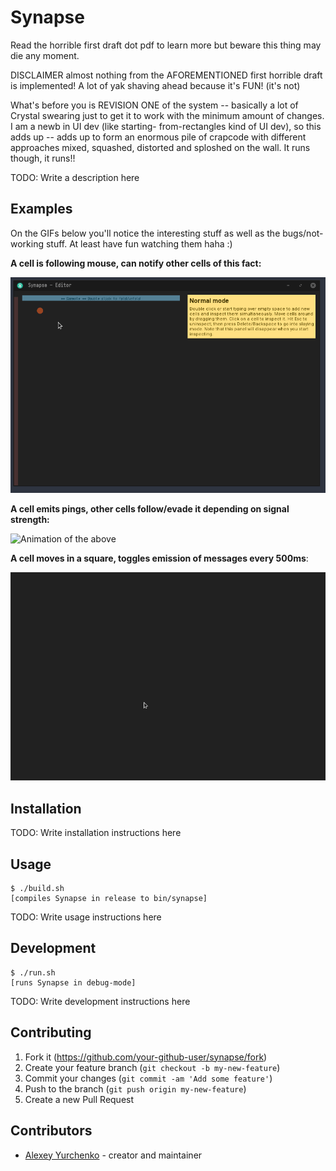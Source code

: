 # Synapse

Read the horrible first draft dot pdf to learn more but beware this thing may
die any moment.

DISCLAIMER almost nothing from the AFOREMENTIONED first horrible draft is implemented! A lot
of yak shaving ahead because it's FUN! (it's not)

What's before you is REVISION ONE of the system -- basically a lot of Crystal swearing just
to get it to work with the minimum amount of changes. I am a newb in UI dev (like starting-
from-rectangles kind of UI dev), so this adds up -- adds up to form an enormous pile of
crapcode with different approaches mixed, squashed, distorted and sploshed on the wall.
It runs though, it runs!!

TODO: Write a description here

## Examples

On the GIFs below you'll notice the interesting stuff as well as the bugs/not-working
stuff. At least have fun watching them haha :)

**A cell is following mouse, can notify other cells of this fact:**

![Animation of the above](./res/mouseFollower.gif)

**A cell emits pings, other cells follow/evade it depending on signal strength:**

![Animation of the above](./res/moveAway.gif)

**A cell moves in a square, toggles emission of messages every 500ms**:

![Animation of the above](./res/toggleProtocol.gif)

## Installation

TODO: Write installation instructions here

## Usage

```
$ ./build.sh
[compiles Synapse in release to bin/synapse]
```

TODO: Write usage instructions here

## Development

```
$ ./run.sh
[runs Synapse in debug-mode]
```

TODO: Write development instructions here

## Contributing

1. Fork it (<https://github.com/your-github-user/synapse/fork>)
2. Create your feature branch (`git checkout -b my-new-feature`)
3. Commit your changes (`git commit -am 'Add some feature'`)
4. Push to the branch (`git push origin my-new-feature`)
5. Create a new Pull Request

## Contributors

- [Alexey Yurchenko](https://github.com/your-github-user) - creator and maintainer
